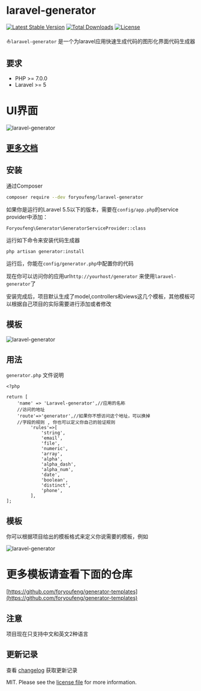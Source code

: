 # laravel-generator

[![Latest Stable Version](https://poser.pugx.org/foryoufeng/laravel-generator/v/stable)](https://packagist.org/packages/foryoufeng/laravel-generator)
[![Total Downloads](https://poser.pugx.org/foryoufeng/laravel-generator/downloads)](https://packagist.org/packages/foryoufeng/laravel-generator)
[![License](https://poser.pugx.org/foryoufeng/laravel-generator/license)](https://packagist.org/packages/foryoufeng/laravel-generator)

<p align="center">⛵<code>laravel-generator</code> 是一个为laravel应用快速生成代码的图形化界面代码生成器</p>

要求
------------
 - PHP >= 7.0.0
 - Laravel >= 5
 
 # UI界面
<img src="https://cdn.linkgoup.com/laravel_generator_zh_index.png" alt="laravel-generator">

## [更多文档](https://doc.linkgoup.com/docs/show/669)

## 安装

通过Composer

``` bash
composer require --dev foryoufeng/laravel-generator
```

如果你是运行的Laravel 5.5以下的版本，需要在`config/app.php`的service provider中添加：

```
Foryoufeng\Generator\GeneratorServiceProvider::class
```

运行如下命令来安装代码生成器

```
php artisan generator:install
```

运行后，你能在`config/generator.php`中配置你的代码

现在你可以访问你的应用url`http://yourhost/generator` 来使用`laravel-generator`了

安装完成后，项目默认生成了model,controllers和views这几个模板，其他模板可以根据自己项目的实际需要进行添加或者修改

## 模板

<img src="https://cdn.linkgoup.com/laravel_generator_zh_template.png" alt="laravel-generator">
  
## 用法
`generator.php` 文件说明
```
<?php

return [
    'name' => 'Laravel-generator',//应用的名称
    //访问的地址
    'route'=>'generator',//如果你不想访问这个地址，可以换掉
    //字段的规则 , 你也可以定义你自己的验证规则
         'rules'=>[
             'string',
             'email',
             'file',
             'numeric',
             'array',
             'alpha',
             'alpha_dash',
             'alpha_num',
             'date',
             'boolean',
             'distinct',
             'phone',
         ],
];
```

## 模板
你可以根据项目给出的模板格式来定义你说需要的模板，例如

<img src="https://cdn.linkgoup.com/laravel_generator_v2_zh.png" alt="laravel-generator">

# 更多模板请查看下面的仓库
[https://github.com/foryoufeng/generator-templates](https://github.com/foryoufeng/generator-templates)


## 注意

项目现在只支持中文和英文2种语言

## 更新记录

查看 [changelog](changelog.md) 获取更新记录


MIT. Please see the [license file](license.md) for more information.